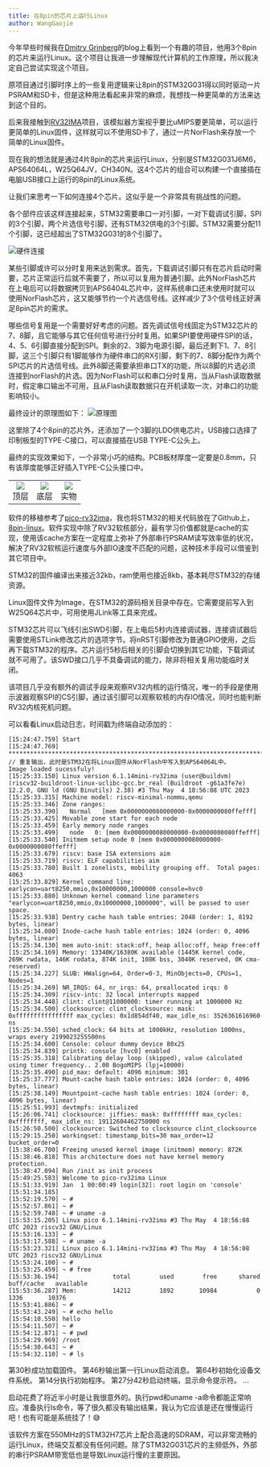 ```yaml
---
title: 在8pin的芯片上运行Linux
author: WangGaojie
---
```


今年早些时候我在[Dmitry Grinberg](https://dmitry.gr/index.php?r=05.Projects&proj=36.%208pinLinux)的blog上看到一个有趣的项目，他用3个8pin的芯片来运行Linux。这个项目让我进一步理解现代计算机的工作原理，所以我决定自己尝试实现这个项目。

原项目通过引脚时序上的一些复用逻辑来让8pin的STM32G031得以同时驱动一片PSRAM和SD卡，但是这种用法看起来非常的麻烦，我想找一种更简单的方法来达到这个目的。

后来我接触到[RV32IMA](https://github.com/cnlohr/mini-rv32ima)项目，该模拟器方案视乎要比uMIPS要更简单，可以运行更简单的Linux固件，这样就可以不使用SD卡了，通过一片NorFlash来存放一个简单的Linux固件。

现在我的想法就是通过4片8pin的芯片来运行Linux，分别是STM32G031J6M6，APS64064L，W25Q64JV，CH340N。这4个芯片的组合可以构建一个直接插在电脑USB接口上运行的8pin的Linux系统。

让我们来思考一下如何连接4个芯片。这似乎是一个非常具有挑战性的问题。

各个部件应该这样连接起来，STM32需要串口一对引脚，一对下载调试引脚，SPI的3个引脚，两个片选信号引脚，还有STM32供电的3个引脚。STM32需要分配11个引脚，这已经超出了STM32G031的8个引脚了。

![硬件连接](Hard.png)

某些引脚或许可以分时复用来达到需求。首先，下载调试引脚只有在芯片启动时需要，芯片正常运行后就不需要了，所以可以复用为普通引脚。此外NorFlash芯片在上电后可以将数据拷贝到APS6404L芯片中，这样系统串口还未使用时就可以使用NorFlash芯片，这又能够节约一个片选信号线。这样减少了3个信号线正好满足8pin芯片的需求。

哪些信号复用是一个需要好好考虑的问题。首先调试信号线固定为STM32芯片的7、8脚，且它能够与其它任何信号进行分时复用。如果SPI要使用硬件SPI的话，4、5、6引脚直接分配到SPI。剩余的2、3脚为电源引脚，最后还剩下1、7、8引脚，这三个引脚只有1脚能够作为硬件串口的RX引脚，剩下的7、8脚分配作为两个SPI芯片的片选信号线。此外8脚还需要承担串口TX的功能，所以8脚的片选必须连接到norFlash的片选。因为NorFlash可以和串口分时复用，当从Flash读取数据时，假定串口输出不可用，且从Flash读取数据只在开机读取一次，对串口的功能影响较小。

最终设计的原理图如下：
![原理图](Schematic.png)

这里除了4个8pin的芯片外，还添加了一个3脚的LDO供电芯片。USB接口选择了印制板型的TYPE-C接口，可以直接插在USB TYPE-C公头上。

最终的实现效果如下，一个非常小巧的结构。PCB板材厚度一定要是0.8mm，只有该厚度能够正好插入TYPE-C公头接口中。

<center>
<table>
    <tr>
        <td><center><img src="layout-top.png"/><br>顶层</center></td>
        <td><center><img src="layout-bottom.png"/><br>底层</center></td>
        <td><center><img src="real.jpg"/><br>实物</center></td>
    </tr>
</table>
</center>

软件的移植参考了[pico-rv32ima](https://github.com/ElectroBoy404NotFound/pico-rv32ima)，我也将STM32的相关代码放在了Github上，[8pin-linux](https://github.com/DazzlingOkami/8pin-linux)。软件实现中除了RV32软核部分，最有学习价值都就是cache的实现，使用该cache方案在一定程度上弥补了外部串行PSRAM读写效率低的状况，解决了RV32软核运行速度与外部IO速度不匹配的问题，这种技术手段可以借鉴到其它项目中。

STM32的固件编译出来接近32kb，ram使用也接近8kb，基本耗尽STM32的存储资源。

Linux固件文件为Image，在STM32的源码相关目录中存在。它需要提前写入到W25Q64芯片中，可用使用JLink等工具来完成。

STM32芯片可以飞线引出SWD引脚，在上电后5秒内连接调试器，连接调试器后需要使用STLink修改芯片的选项字节。将nRST引脚修改为普通GPIO使用，之后再下载STM32的程序。芯片运行5秒后相关的引脚会切换到其它功能，下载调试就不可用了。该SWD接口几乎不具备调试的能力，除非将相关复用功能临时关闭。

该项目几乎没有额外的调试手段来观察RV32内核的运行情况，唯一的手段是使用示波器观察SPI的CS引脚，通过该引脚可以观察软核的内存IO情况，同时也能判断RV32内核死机问题。

可以看看Linux启动日志，时间戳为终端自动添加的：
```text
[15:24:47.759] Start
[15:24:47.769] ********************************************************************************************************************************************************************************************************************************************** // 重复输出，此时是STM32在将Linux固件从NorFlash中写入到APS64064L中。
Image loaded sucessfuly!
[15:25:33.150] Linux version 6.1.14mini-rv32ima (user@buildvm) (riscv32-buildroot-linux-uclibc-gcc.br_real (Buildroot -g61a3fe7e) 12.2.0, GNU ld (GNU Binutils) 2.38) #3 Thu May  4 18:56:08 UTC 2023
[15:25:33.315] Machine model: riscv-minimal-nommu,qemu
[15:25:33.346] Zone ranges:
[15:25:33.390]   Normal   [mem 0x0000000080000000-0x0000000080ffefff]
[15:25:33.425] Movable zone start for each node
[15:25:33.459] Early memory node ranges
[15:25:33.499]   node   0: [mem 0x0000000080000000-0x0000000080ffefff]
[15:25:33.540] Initmem setup node 0 [mem 0x0000000080000000-0x0000000080ffefff]
[15:25:33.679] riscv: base ISA extensions aim
[15:25:33.719] riscv: ELF capabilities aim
[15:25:33.780] Built 1 zonelists, mobility grouping off.  Total pages: 4063
[15:25:33.829] Kernel command line: earlycon=uart8250,mmio,0x10000000,1000000 console=hvc0
[15:25:33.880] Unknown kernel command line parameters "earlycon=uart8250,mmio,0x10000000,1000000", will be passed to user space.
[15:25:33.938] Dentry cache hash table entries: 2048 (order: 1, 8192 bytes, linear)
[15:25:34.080] Inode-cache hash table entries: 1024 (order: 0, 4096 bytes, linear)
[15:25:34.130] mem auto-init: stack:off, heap alloc:off, heap free:off
[15:25:34.169] Memory: 13340K/16380K available (1445K kernel code, 269K rwdata, 146K rodata, 874K init, 108K bss, 3040K reserved, 0K cma-reserved)
[15:25:34.227] SLUB: HWalign=64, Order=0-3, MinObjects=0, CPUs=1, Nodes=1
[15:25:34.269] NR_IRQS: 64, nr_irqs: 64, preallocated irqs: 0
[15:25:34.309] riscv-intc: 32 local interrupts mapped
[15:25:34.448] clint: clint@11000000: timer running at 1000000 Hz
[15:25:34.500] clocksource: clint_clocksource: mask: 0xffffffffffffffff max_cycles: 0x1d854df40, max_idle_ns: 3526361616960 ns
[15:25:34.550] sched_clock: 64 bits at 1000kHz, resolution 1000ns, wraps every 2199023255500ns
[15:25:34.600] Console: colour dummy device 80x25
[15:25:34.839] printk: console [hvc0] enabled
[15:25:35.318] Calibrating delay loop (skipped), value calculated using timer frequency.. 2.00 BogoMIPS (lpj=10000)
[15:25:35.490] pid_max: default: 4096 minimum: 301
[15:25:37.777] Mount-cache hash table entries: 1024 (order: 0, 4096 bytes, linear)
[15:25:38.149] Mountpoint-cache hash table entries: 1024 (order: 0, 4096 bytes, linear)
[15:25:51.993] devtmpfs: initialized
[15:26:06.741] clocksource: jiffies: mask: 0xffffffff max_cycles: 0xffffffff, max_idle_ns: 19112604462750000 ns
[15:26:50.500] clocksource: Switched to clocksource clint_clocksource
[15:29:15.250] workingset: timestamp_bits=30 max_order=12 bucket_order=0
[15:38:46.700] Freeing unused kernel image (initmem) memory: 872K
[15:38:46.818] This architecture does not have kernel memory protection.
[15:38:47.094] Run /init as init process
[15:49:25.583] Welcome to pico-rv32ima Linux
[15:51:33.919] Jan  1 00:00:49 login[32]: root login on 'console'
[15:51:34.185] 
[15:52:19.570] ~ # 
[15:52:57.861] ~ # 
[15:52:59.748] ~ # uname -a
[15:53:15.205] Linux pico 6.1.14mini-rv32ima #3 Thu May  4 18:56:08 UTC 2023 riscv32 GNU/Linux
[15:53:16.133] ~ # 
[15:53:17.588] ~ # uname -a
[15:53:23.321] Linux pico 6.1.14mini-rv32ima #3 Thu May  4 18:56:08 UTC 2023 riscv32 GNU/Linux
[15:53:24.100] ~ # 
[15:53:25.459] ~ # free
[15:53:36.194]               total        used        free      shared  buff/cache   available
[15:53:36.287] Mem:          14212        1892       10984           0        1336       10376
[15:53:41.886] ~ # 
[15:53:43.249] ~ # echo hello
[15:54:10.550] hello
[15:54:11.507] ~ # 
[15:54:12.871] ~ # pwd
[15:54:29.969] /root
[15:54:30.643] ~ # 
[15:54:32.110] ~ # ls
```

第30秒成功加载固件。
第46秒输出第一行Linux启动消息。
第64秒初始化设备文件系统。
第14分执行初始程序。
第27分42秒启动终端，显示命令提示符。
...

启动花费了将近半小时是让我很意外的。执行pwd和uname -a命令都能正常响应。准备执行ls命令，等了很久都没有输出结果，我认为它应该是还在慢慢运行吧！也有可能是系统挂了！😅

该软件方案在550MHz的STM32H7芯片上配合高速的SDRAM，可以非常流畅的运行Linux，终端交互都没有任何问题。除了STM32G031芯片的主频低外，外部的串行PSRAM带宽低也是导致Linux运行慢的主要原因。
